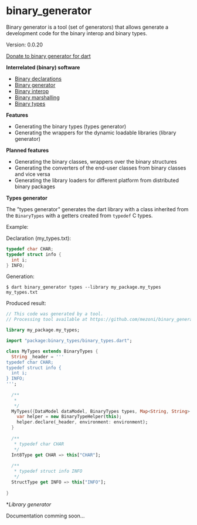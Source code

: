 binary_generator
=====

Binary generator is a tool (set of generators) that allows generate a development code for the binary interop and binary types.

Version: 0.0.20

[Donate to binary generator for dart](https://www.paypal.com/cgi-bin/webscr?cmd=_donations&business=binary.dart@gmail.com&item_name=binary.generator.for.dart&currency_code=USD)

**Interrelated (binary) software**

- [Binary declarations](https://pub.dartlang.org/packages/binary_declarations)
- [Binary generator](https://pub.dartlang.org/packages/binary_generator)
- [Binary interop](https://pub.dartlang.org/packages/binary_interop)
- [Binary marshalling](https://pub.dartlang.org/packages/binary_marshalling)
- [Binary types](https://pub.dartlang.org/packages/binary_types)

**Features**

- Generating the binary types (types generator)
- Generating the wrappers for the dynamic loadable libraries (library generator)

**Planned features**

- Generating the binary classes, wrappers over the binary structures
- Generating the converters of the end-user classes from binary classes and vice versa
- Generating the library loaders for different platform from distributed binary packages

**Types generator**

The "types generator" generates the dart library with a class  inherited from the `BinaryTypes` with a getters created from `typedef` C types.

Example:

Declaration (my_types.txt):

```c
typedef char CHAR;
typedef struct info {
  int i;
} INFO;

```

Generation:

```
$ dart binary_generator types --library my_package.my_types my_types.txt
```

Produced result:

```dart
// This code was generated by a tool.
// Processing tool available at https://github.com/mezoni/binary_generator

library my_package.my_types;

import "package:binary_types/binary_types.dart";

class MyTypes extends BinaryTypes {
  String _header = '''
typedef char CHAR;
typedef struct info {
  int i;
} INFO;
''';    
      
  /**
   *
   */
  MyTypes({DataModel dataModel, BinaryTypes types, Map<String, String> environment}) : super(dataModel: dataModel, types: types) {
    var helper = new BinaryTypeHelper(this);
    helper.declare(_header, environment: environment);  
  }
  
  /**
   * typedef char CHAR
   */
  Int8Type get CHAR => this["CHAR"];
  
  /**
   * typedef struct info INFO
   */
  StructType get INFO => this["INFO"];
  
}
```

**Library generator*

Documentation comming soon...
